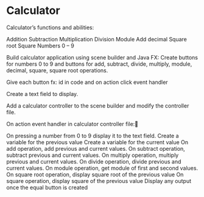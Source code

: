 # Calculator

Calculator’s functions and abilities:

Addition
Subtraction
Multiplication
Division
Module
Add decimal
Square root
Square
Numbers 0 – 9


Build calculator application using scene builder and  Java FX:
Create buttons for numbers 0 to 9 and buttons for add, subtract, divide, multiply, module, decimal, square, square root operations.

Give each button fx: id in code and on action click event handler

Create a text field to display.

Add a calculator controller to the scene builder and modify the controller file.

On action event handler in calculator controller file:

On pressing a number from 0 to 9 display it to the text field.
Create a variable for the previous value
Create a variable for the current value
On add operation, add previous and current values.
On subtract operation, subtract previous and current values.
On multiply operation, multiply previous and current values.
On divide operation, divide previous and current values.
On module operation, get module of first and second values.
On square root operation, display square root of the previous value
On square operation, display square of the previous value
Display any output once the equal button is created

